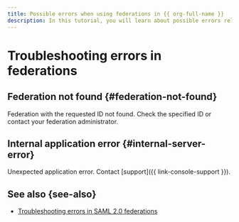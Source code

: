 ```yaml
---
title: Possible errors when using federations in {{ org-full-name }}
description: In this tutorial, you will learn about possible errors related to federations.
---
```


# Troubleshooting errors in federations

## Federation not found {#federation-not-found}

Federation with the requested ID not found. Check the specified ID or contact your federation administrator.

## Internal application error {#internal-server-error}

Unexpected application error. Contact [support]({{ link-console-support }}).

## See also {see-also}

* [Troubleshooting errors in SAML 2.0 federations](saml-diagnostics.md)
